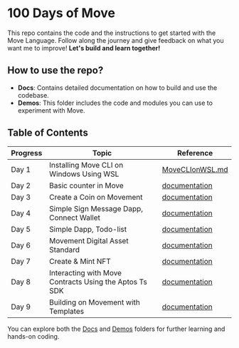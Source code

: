# 100 Days of Move 

This repo contains the code and the instructions to get started with the Move Language. Follow along the journey and give feedback on what you want me to improve!
**Let's build and learn together!** 

## How to use the repo?

- **Docs**: Contains detailed documentation on how to build and use the codebase.
- **Demos**: This folder includes the code and modules you can use to experiment with Move.

## Table of Contents

| Progress | Topic                     | Reference                       |
|----------|---------------------------|---------------------------------|
| Day 1    | Installing Move CLI on Windows Using WSL| [MoveCLIonWSL.md](docs/MoveCLIonWSL.md) |
| Day 2   | Basic counter in Move| [documentation](demos/Day2-Counter_Move/README.md) |
| Day 3   | Create a Coin on Movement| [documentation](demos/Day3-Create_Coin/README.md) |
| Day 4   | Simple Sign Message Dapp, Connect Wallet| [documentation](demos/Day4-SimpleDapp/README.md) |
| Day 5   | Simple Dapp, Todo-list| [documentation](demos/Day5-Todolist_Dapp/README.md) |
| Day 6   | Movement Digital Asset Standard| [documentation](demos/Day6-MovementDigitalAssetStandard/README.md) |
| Day 7   | Create & Mint NFT | [documentation](demos/Day7-MintNFT/README.md) |
| Day 8   | Interacting with Move Contracts Using the Aptos Ts SDK| [documentation](docs/AptosSDK.md) |
| Day 9   | Building on Movement with Templates| [documentation](docs/MoveTemplates.md) |


You can explore both the [Docs](docs/) and [Demos](demos/) folders for further learning and hands-on coding.